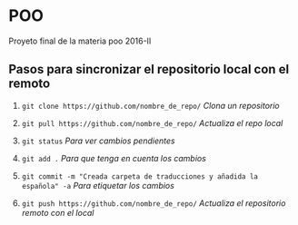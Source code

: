 # POO
Proyeto final de la materia poo 2016-II

## Pasos para sincronizar el repositorio local con el remoto

1. `git clone https://github.com/nombre_de_repo/` *Clona un repositorio*

2. `git pull https://github.com/nombre_de_repo/`  *Actualiza el repo local*

3. `git status`  *Para ver cambios pendientes*

4. `git add .`  *Para que tenga en cuenta los cambios*

5. `git commit -m "Creada carpeta de traducciones y añadida la española" -a`  *Para etiquetar los cambios*

6. `git push https://github.com/nombre_de_repo/`  *Actualiza el repositorio remoto con el local*

